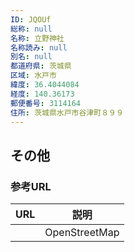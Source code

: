```yaml
---
ID: JQOUf
総称: null
名称: 立野神社
名称読み: null
別名: null
都道府県: 茨城県
区域: 水戸市
緯度: 36.4044084
経度: 140.36173
郵便番号: 3114164
住所: 茨城県水戸市谷津町８９９
---
```


## その他

### 参考URL

| URL | 説明          |
| --- | ------------- |
|     | OpenStreetMap |
